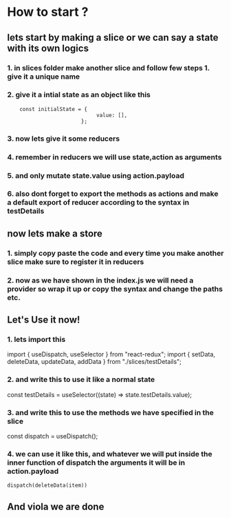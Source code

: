 # How to start ?

## lets start by making a slice or we can say a state with its own logics

### 1. in slices folder make another slice and follow few steps 1. give it a unique name
### 2. give it a intial state as an object like this

        const initialState = {
                                 value: [],
                            };

### 3. now lets give it some reducers

### 4. remember in reducers we will use state,action as arguments

### 5. and only mutate state.value using action.payload

### 6. also dont forget to export the methods as actions and make a default export of reducer according to the syntax in testDetails

## now lets make a store

### 1. simply copy paste the code and every time you make another slice make sure to register it in reducers

### 2. now as we have shown in the index.js we will need a provider so wrap it up or copy the syntax and change the paths etc.

## Let's Use it now!

### 1. lets import this

import { useDispatch, useSelector } from "react-redux";
import { setData, deleteData, updateData, addData } from "./slices/testDetails";

### 2. and write this to use it like a normal state
const testDetails = useSelector((state) => state.testDetails.value);
### 3. and write this to use the methods we have specified in the slice
const dispatch = useDispatch();
### 4. we can use it like this, and whatever we will put inside the inner function of dispatch the arguments it will be in action.payload

    dispatch(deleteData(item))

## And viola we are done
